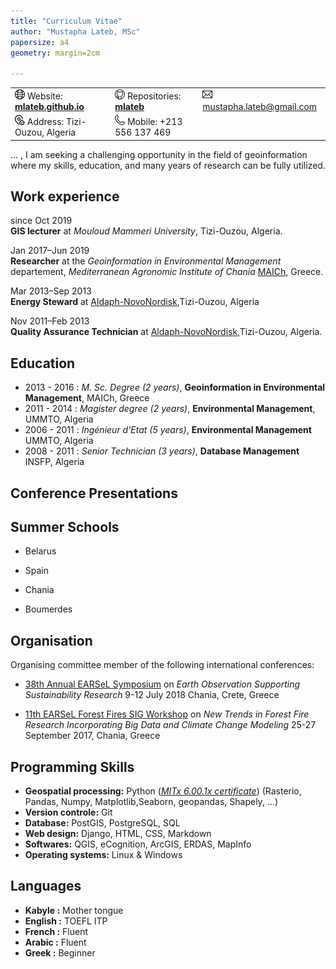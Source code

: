 ```yaml
---
title: "Curriculum Vitae"   
author: "Mustapha Lateb, MSc"    
papersize: a4
geometry: margin=2cm 
 
---
```

    
||||
|:--|:--|:--|
|![](internet.png) Website: **[mlateb.github.io][]**  | ![](github.png) Repositories: **[mlateb][]**  |  ![](email.png) <mustapha.lateb@gmail.com>|  
|![](address.png) Address: Tizi-Ouzou, Algeria  |  ![](phone.png) Mobile: +213 556 137 469|
     

... , I am seeking a challenging opportunity in the field of geoinformation where my skills, education, and many years of research can be fully utilized. 
     
   
Work experience
---------------   
   
since Oct 2019   
**GIS lecturer** at *Mouloud Mammeri University*, Tizi-Ouzou, Algeria.   
   
Jan 2017–Jun 2019   
**Researcher** at the *Geoinformation in Environmental Management* departement, *Mediterranean Agronomic Institute of Chania* [MAICh][], Greece.   

Mar 2013–Sep 2013   
**Energy Steward** at [Aldaph-NovoNordisk][],Tizi-Ouzou, Algeria   

Nov 2011–Feb 2013   
**Quality Assurance Technician** at [Aldaph-NovoNordisk][],Tizi-Ouzou, Algeria.   

Education
---------   
   
* 2013 - 2016 : *M. Sc. Degree (2 years)*, **Geoinformation in Environmental Management**, MAICh, Greece  
* 2011 - 2014 : *Magister degree (2 years)*, **Environmental Management**, UMMTO, Algeria    
* 2006 - 2011 : *Ingénieur d'Etat (5 years)*, **Environmental Management** UMMTO, Algeria   
* 2008 - 2011 : *Senior Technician (3 years)*, **Database Management** INSFP, Algeria   
   
Conference Presentations
------------------------   

Summer Schools
--------------
* Belarus   

* Spain   

* Chania   

* Boumerdes

Organisation     
-------------
Organising committee member of the following international conferences:    
    
* [38th Annual EARSeL Symposium][] on *Earth Observation Supporting Sustainability Research* 9-12 July 2018 Chania, Crete, Greece   
  
* [11th EARSeL Forest Fires SIG Workshop][] on *New Trends in Forest Fire Research Incorporating Big Data and Climate Change Modeling* 25-27 September 2017, Chania, Greece   
      
Programming Skills
------------------   
   
* **Geospatial processing:** Python ([*MITx 6.00.1x certificate*][]) (Rasterio, Pandas, Numpy, Matplotlib,Seaborn, geopandas, Shapely, …)
* **Version controle:** Git 
* **Database:** PostGIS, PostgreSQL, SQL
* **Web design:** Django, HTML, CSS, Markdown 
* **Softwares:** QGIS, eCognition,  ArcGIS, ERDAS, MapInfo
* **Operating systems:** Linux & Windows   
   
Languages
---------   
    
* **Kabyle :** Mother tongue
* **English :** TOEFL ITP
* **French :** Fluent 
* **Arabic :** Fluent
* **Greek :** Beginner     


[mlateb.github.io]:https://mlateb.github.io 
[mlateb]:https://github.com/mlateb
[MustaphaLateb]:https://twitter.com/MustaphaLateb
[MAICh]:https://www.iamc.ciheam.org/ 
[Aldaph-NovoNordisk]:http://www.novonordisk.dz/about-novo-nordisk/novo-nordisk-algeria.html
[38th Annual EARSeL Symposium]:http://symposium.earsel.org/38th-symposium-Chania   
[11th EARSeL Forest Fires SIG Workshop]:http://ffsig2017.maich.gr/en/   

[*MITx 6.00.1x certificate*]:https://courses.edx.org/certificates/4356b753befc4825afcaf5649f4be6ad
